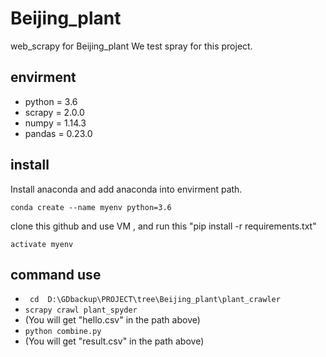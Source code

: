 # Beijing_plant
 
web_scrapy for Beijing_plant
We test spray for this project.


## envirment
*   python = 3.6
*   scrapy = 2.0.0
*   numpy = 1.14.3
*   pandas = 0.23.0

## install
Install anaconda and add anaconda into envirment path.
```
conda create --name myenv python=3.6
```

clone this github and use VM , and run this "pip install -r requirements.txt"
```
activate myenv
```


## command use
* ``` cd  D:\GDbackup\PROJECT\tree\Beijing_plant\plant_crawler```
*  ```scrapy crawl plant_spyder```
*  (You will get "hello.csv" in the path above)
* ```python combine.py```
*  (You will get "result.csv" in the path above)